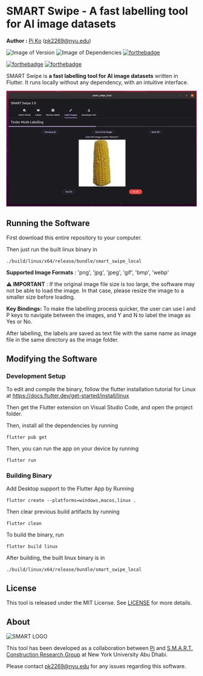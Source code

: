 # SMART Swipe - A fast labelling tool for AI image datasets
**Author :** [Pi Ko](https://paingthet.com/) ([pk2269@nyu.edu](mailto:pk2269@nyu.edu))

![Image of Version](https://img.shields.io/badge/version-v1.0-green)
![Image of Dependencies](https://img.shields.io/badge/dependencies-up%20to%20date-brightgreen)
[![forthebadge](https://forthebadge.com/images/badges/works-on-my-machine.svg)](https://forthebadge.com)

[![forthebadge](https://forthebadge.com/images/badges/made-with-flutter.svg)](https://forthebadge.com) 
[![forthebadge](https://forthebadge.com/images/badges/license-mit.svg)](https://forthebadge.com)

SMART Swipe is **a fast labelling tool for AI image datasets** written in Flutter. It runs locally without any dependency, with an intuitive interface.

![Demo](ui.png)

## Running the Software

First download this entire repository to your computer.

Then just run the built linux binary in
```
./build/linux/x64/release/bundle/smart_swipe_local 
```

**Supported Image Formats** : 'png', 'jpg', 'jpeg', 'gif', 'bmp', 'webp'

**⚠️ IMPORTANT** : If the original image file size is too large, the software may not be able to load the image. In that case, please resize the image to a smaller size before loading.

**Key Bindings:** To make the labelling process quicker, the user can use I and P keys to navigate between the images, and Y and N to label the image as Yes or No.

After labelling, the labels are saved as text file with the same name as image file in the same directory as the image folder.

## Modifying the Software

### Development Setup

To edit and compile the binary, follow the flutter installation tutorial for Linux at https://docs.flutter.dev/get-started/install/linux

Then get the Flutter extension on Visual Studio Code, and open the project folder.

Then, install all the dependencies by running

```
flutter pub get
```

Then, you can run the app on your device by running

```
flutter run
```

### Building Binary

Add Desktop support to the Flutter App by Running

```
flutter create --platforms=windows,macos,linux .
```

Then clear previous build artifacts by running
```
flutter clean
```

To build the binary, run

```
flutter build linux
```


After building, the built linux binary is in
```
./build/linux/x64/release/bundle/smart_swipe_local 
```

## License

This tool is released under the MIT License. See [LICENSE](LICENSE) for more details.

## About

![SMART LOGO](https://nyuad.nyu.edu/content/nyuad/en/home/research/faculty-labs-and-projects/smart-construction-research-group/jcr:content/mainparsys/columncontol_1182373776/columnpar4_1/image/image.adaptive.m1524841438804/394.jpg)

This tool has been developed as a collaboration between [Pi](https://paingthet.com/) and [S.M.A.R.T. Construction Research Group](https://nyuad.nyu.edu/en/research/faculty-labs-and-projects/smart-construction-research-group.html) at New York University Abu Dhabi.

Please contact <pk2269@nyu.edu> for any issues regarding this software.